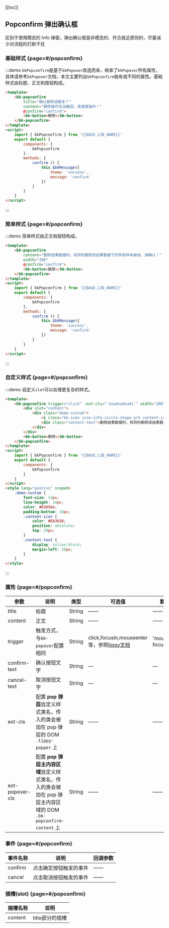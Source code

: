 <script>
    import Vue from 'vue'
    import { bkButton, bkPopconfirm } from '@'

    export default {
        components: {
            bkButton,
            bkPopconfirm
        },
        data () {
            return {}
        },
        methods: {
            confirm () {
                this.$bkMessage({
                    theme: 'success',
                    message: 'confirm'
                })
            }
        }
    }
</script>

<style lang="postcss" scoped>
    .demo-custom {
        font-size: 14px;
        line-height: 24px;
        color: #63656e;
        padding-bottom: 10px;
        .content-icon {
            color: #EA3636;
            position: absolute;
            top: 20px;
        }
        .content-text {
            display: inline-block;
            margin-left: 20px;
        }
    }
</style>

[[toc]]

## Popconfirm 弹出确认框

区别于使用模态的 Info 弹窗，弹出确认框是非模态的、符合就近原则的，尽量减少对流程的打断干扰

### 基础样式 {page=#/popconfirm}

:::demo `bkPopconfirm`是基于`bkPopover`改造而来，继承了`bkPopover`所有属性，具体请参考`bkPopover`文档，本文主要列出`bkPopconfirm`独有或不同的属性。基础样式由标题、正文和按钮构成。
```html
<template>
    <bk-popconfirm
        title="确认删除该脚本？"
        content="删除操作无法撤回，请谨慎操作！"
        @confirm="confirm">
        <bk-button>删除</bk-button>
    </bk-popconfirm>
</template>
<script>
    import { bkPopconfirm } from '{{BASE_LIB_NAME}}'
    export default {
        components: {
            bkPopconfirm
        },
        methods: {
            confirm () {
                this.$bkMessage({
                    theme: 'success',
                    message: 'confirm'
                })
            }
        }
    }
</script>
```
:::

### 简单样式 {page=#/popconfirm}

:::demo 简单样式由正文和按钮构成。
```html
<template>
    <bk-popconfirm
        content="删除结果数据时，将同时删除该结果数据下的所有样本曲线，请确认！"
        width="280"
        @confirm="confirm">
        <bk-button>删除</bk-button>
    </bk-popconfirm>
</template>
<script>
    import { bkPopconfirm } from '{{BASE_LIB_NAME}}'
    export default {
        components: {
            bkPopconfirm
        },
        methods: {
            confirm () {
                this.$bkMessage({
                    theme: 'success',
                    message: 'confirm'
                })
            }
        }
    }
</script>
```
:::

### 自定义样式 {page=#/popconfirm}

:::demo 自定义`slot`可以处理更复杂的样式。
```html
<template>
    <bk-popconfirm trigger="click" :ext-cls="'asadsadsads'" width="280">
        <div slot="content">
            <div class="demo-custom">
                <i class="bk-icon icon-info-circle-shape pr5 content-icon"></i>
                <div class="content-text">删除结果数据时，将同时删除该结果数据下的所有样本曲线！</div>
            </div>
        </div>
        <bk-button>删除</bk-button>
    </bk-popconfirm>
</template>
<script>
    import { bkPopconfirm } from '{{BASE_LIB_NAME}}'
    export default {
        components: {
            bkPopconfirm
        }
    }
</script>
<style lang="postcss" scoped>
    .demo-custom {
        font-size: 14px;
        line-height: 24px;
        color: #63656e;
        padding-bottom: 10px;
        .content-icon {
            color: #EA3636;
            position: absolute;
            top: 20px;
        }
        .content-text {
            display: inline-block;
            margin-left: 20px;
        }
    }
</style>
```
:::

### 属性 {page=#/popconfirm}
| 参数 | 说明 | 类型 | 可选值 | 默认值 |
|------|------|------|------|------|
| title | 标题 | String | —— | —— |
| content | 正文 | String | —— | —— |
| trigger | 触发方式，与`bk-popover`配置相同 | String | click,focusin,mouseenter 等，参照[tippy文档](https://atomiks.github.io/tippyjs/v6/all-props/#trigger) | 'mouseenter focus' |
| confirm-text | 确认按钮文字 | String | — | — |
| cancel-text | 取消按钮文字 | String | — | — |
| ext-cls | 配置 **pop 弹层**自定义样式类名，传入的类会被加在 pop 弹层的 DOM `.tippy-popper` 上 | String | —— | —— |
| ext-popover-cls | 配置 **pop 弹层主内容区域**自定义样式类名，传入的类会被加在 pop 弹层主内容区域的 DOM `.bk-popconfirm-content` 上 | String | —— | —— |

### 事件 {page=#/popconfirm}
| 事件名称 | 说明 | 回调参数 |
|------|------|------|
| confirm | 点击确定按钮触发的事件| —— |
| cancel | 点击取消按钮触发的事件 | —— |

### 插槽(slot) {page=#/popconfirm}
| 插槽名称 | 说明 |
|------|------|
| content | title部分的插槽 |
